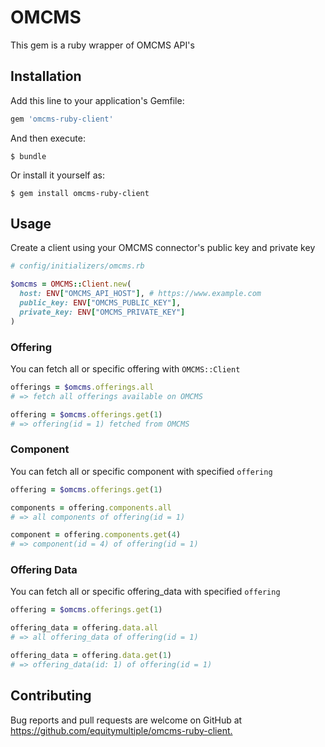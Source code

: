 # OMCMS

This gem is a ruby wrapper of OMCMS API's

## Installation

Add this line to your application's Gemfile:

```ruby
gem 'omcms-ruby-client'
```

And then execute:

```shell
$ bundle
```

Or install it yourself as:

```shell
$ gem install omcms-ruby-client
```

## Usage

Create a client using your OMCMS connector's public key and private key

```ruby
# config/initializers/omcms.rb

$omcms = OMCMS::Client.new(
  host: ENV["OMCMS_API_HOST"], # https://www.example.com
  public_key: ENV["OMCMS_PUBLIC_KEY"],
  private_key: ENV["OMCMS_PRIVATE_KEY"]
)
```

### Offering

You can fetch all or specific offering with `OMCMS::Client`

```ruby
offerings = $omcms.offerings.all
# => fetch all offerings available on OMCMS

offering = $omcms.offerings.get(1)
# => offering(id = 1) fetched from OMCMS
```

### Component

You can fetch all or specific component with specified `offering`

```ruby
offering = $omcms.offerings.get(1)

components = offering.components.all
# => all components of offering(id = 1)

component = offering.components.get(4)
# => component(id = 4) of offering(id = 1)
```

### Offering Data

You can fetch all or specific offering_data with specified `offering`

```ruby
offering = $omcms.offerings.get(1)

offering_data = offering.data.all
# => all offering_data of offering(id = 1)

offering_data = offering.data.get(1)
# => offering_data(id: 1) of offering(id = 1)
```

## Contributing

Bug reports and pull requests are welcome on GitHub at <https://github.com/equitymultiple/omcms-ruby-client.>
